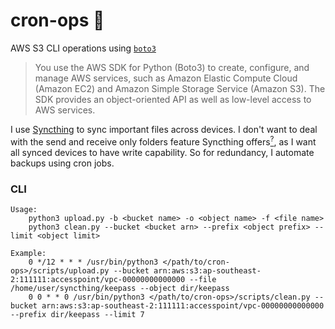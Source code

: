 # cron-ops :tada:

AWS S3 CLI operations using [`boto3`](https://boto3.amazonaws.com/v1/documentation/api/latest/index.html)

> You use the AWS SDK for Python (Boto3) to create, configure, and manage AWS services, such as Amazon Elastic Compute Cloud (Amazon EC2) and Amazon Simple Storage Service (Amazon S3). The SDK provides an object-oriented API as well as low-level access to AWS services.

I use [Syncthing](https://syncthing.net/) to sync important files across devices. I don't want to deal with the send and receive only folders feature Syncthing offers[<sup>?</sup>](https://docs.syncthing.net/users/foldertypes.html#folder-types), as I want all synced devices to have write capability. So for redundancy, I automate backups using cron jobs.

### CLI

```
Usage:
    python3 upload.py -b <bucket name> -o <object name> -f <file name>
    python3 clean.py --bucket <bucket arn> --prefix <object prefix> --limit <object limit>

Example:
    0 */12 * * * /usr/bin/python3 </path/to/cron-ops>/scripts/upload.py --bucket arn:aws:s3:ap-southeast-2:111111:accesspoint/vpc-00000000000000 --file /home/user/syncthing/keepass --object dir/keepass
    0 0 * * 0 /usr/bin/python3 </path/to/cron-ops>/scripts/clean.py --bucket arn:aws:s3:ap-southeast-2:111111:accesspoint/vpc-00000000000000 --prefix dir/keepass --limit 7
```
